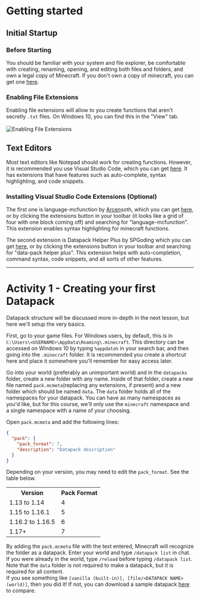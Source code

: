 # Getting started

## Initial Startup


### Before Starting
You should be familiar with your system and file explorer, be comfortable with creating, renaming, opening, and editing both files and folders, and own a legal copy of Minecraft. If you don't own a copy of minecraft, you can get one [here](https://www.minecraft.net/en-us/store/minecraft-java-edition).


### Enabling File Extensions
Enabling file extensions will allow to you create functions that aren't secretly `.txt` files. On Windows 10, you can find this in the "View" tab. <br><br>![Enabling File Extensions](/java_data_pack_tutorial/images/enableFileExtensions.png)

    
## Text Editors
    
Most text editors like Notepad should work for creating functions. However, it is recommended you use Visual Studio Code, which you can get [here](https://code.visualstudio.com/). It has extensions that have features such as auto-complete, syntax highlighting, and code snippets.


### Installing Visual Studio Code Extensions (Optional)
The first one is language-mcfunction by <a class="textLink" href="/java_data_pack_tutorial/images/mondaysBeLike.png">Arcen</a>soth, which you can get [here](https://marketplace.visualstudio.com/items?itemName=arcensoth.language-mcfunction), or by clicking the extensions button in your toolbar (it looks like a grid of four with one block coming off) and searching for "language-mcfunction". This extension enables syntax highlighting for minecraft functions.

The second extension is Datapack Helper Plus by SPGoding which you can get [here](https://marketplace.visualstudio.com/items?itemName=SPGoding.datapack-language-server), or by clicking the extensions button in your toolbar and searching for "data-pack helper plus". This extension helps with auto-completion, command syntax, code snippets, and all sorts of other features.

---
# Activity 1 - Creating your first Datapack
Datapack structure will be discussed more in-depth in the next lesson, but here we'll setup the very basics.

First, go to your game files. For Windows users, by default, this is in `C:\Users\<USERNAME>\AppData\Roaming\.minecraft`. This directory can be accessed on Windows 10 by typing `%appdata%` in your search bar, and then going into the `.minecraft` folder. It is recommended you create a shortcut here and place it somewhere you'll remember for easy access later.

Go into your world (preferably an unimportant world) and in the `datapacks` folder, create a new folder with any name. Inside of that folder, create a new file named `pack.mcmeta`(replacing any extensions, if present) and a new folder which should be named `data`. The `data` folder holds all of the namespaces for your datapack. You can have as many namespaces as you'd like, but for this course, we'll only use the `minecraft` namespace and a single namespace with a name of your choosing.

Open `pack.mcmeta` and add the following lines:
```json
{
  "pack": {
    "pack_format": 7,
    "description": "Datapack description"
  }
}
```
Depending on your version, you may need to edit the `pack_format`. See the table below.
<table>
    <tr>
        <th>Version</th>
        <th>Pack Format</th>
    </tr>
    <tr>
        <td>1.13 to 1.14</td>
        <td>4</td>
    </tr>
    <tr>
        <td>1.15 to 1.16.1</td>
        <td>5</td>
    </tr>
    <tr>
        <td>1.16.2 to 1.16.5</td>
        <td>6</td>
    </tr>
    <tr>
        <td>1.17+</td>
        <td>7
    </tr>
</table>

By adding the `pack.mcmeta` file with the text entered, Minecraft will recognize the folder as a datapack. 
Enter your world and type `/datapack list` in chat. If you were already in the world, type `/reload` before typing `/datapack list`. Note that the `data` folder is not required to make a datapack, but it is required for all content. <br>
If you see something like `[vanilla (built-in)], [file/<DATAPACK NAME> (world)]`, then you did it! If not, you can download a sample datapack [here](/java_data_pack_tutorial/samples/unit1/lesson1.zip) to compare.